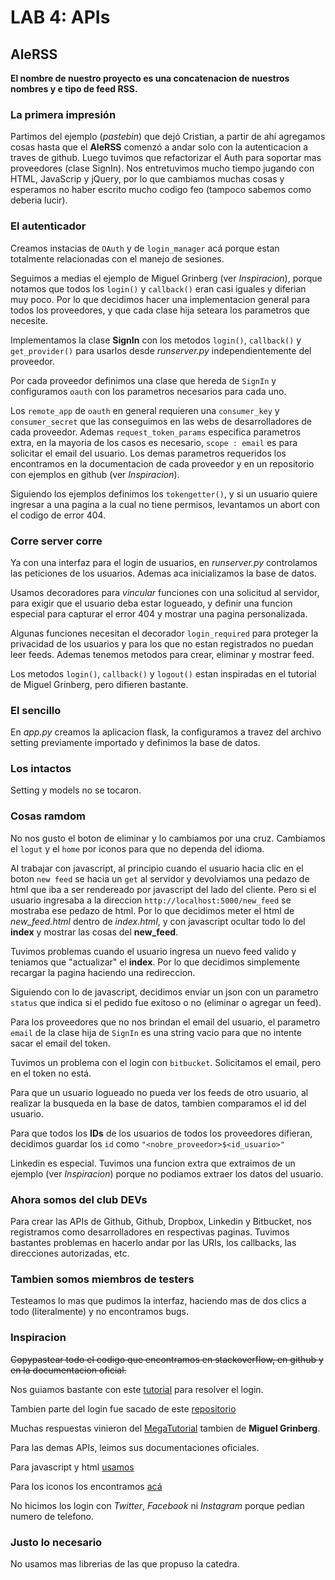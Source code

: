 # LAB 4: APIs
## AleRSS

**El nombre de nuestro proyecto es una concatenacion de nuestros nombres y e
tipo de feed RSS.**

### La primera impresión
Partimos del ejemplo (*pastebin*) que dejó Cristian, a partir de ahí agregamos
cosas hasta que el **AleRSS** comenzó a andar solo con la autenticacion a traves
de github. Luego tuvimos que refactorizar el Auth para soportar mas proveedores
(clase SignIn). Nos entretuvimos mucho tiempo jugando con HTML, JavaScrip y
jQuery, por lo que cambiamos muchas cosas y esperamos no haber escrito mucho
codigo feo (tampoco sabemos como deberia lucir).

### El autenticador
Creamos instacias de `OAuth` y de `login_manager` acá porque estan totalmente
relacionadas con el manejo de sesiones.

Seguimos a medias el ejemplo de Miguel Grinberg (ver *Inspiracion*), porque
notamos que todos los `login()` y `callback()` eran casi iguales y diferian muy
poco. Por lo que decidimos hacer una implementacion general para todos los
proveedores, y que cada clase hija seteara los parametros que necesite.

Implementamos la clase **SignIn** con los metodos `login()`, `callback()` y
`get_provider()` para usarlos desde *runserver.py* independientemente del proveedor.

Por cada proveedor definimos una clase que hereda de `SignIn` y configuramos
`oauth` con los parametros necesarios para cada uno.

Los `remote_app` de `oauth` en general requieren una `consumer_key` y
`consumer_secret` que las conseguimos en las webs de desarrolladores de cada
proveedor. Ademas `request_token_params` especifica parametros extra, en la
mayoria de los casos es necesario, `scope : email` es para solicitar el email
del usuario. Los demas parametros requeridos los encontramos en la documentacion
de cada proveedor y en un repositorio con ejemplos en github (ver *Inspiracion*).

Siguiendo los ejemplos definimos los `tokengetter()`, y si un usuario quiere
ingresar a una pagina a la cual no tiene permisos, levantamos un abort con el
codigo de error 404.


### Corre server corre
Ya con una interfaz para el login de usuarios, en *runserver.py* controlamos las
peticiones de los usuarios. Ademas aca inicializamos la base de datos.

Usamos decoradores para *vincular* funciones con una solicitud al servidor,
para exigir que el usuario deba estar logueado, y definir una funcion especial
para capturar el error 404 y mostrar una pagina personalizada.

Algunas funciones necesitan el decorador `login_required` para proteger la
privacidad de los usuarios y para los que no estan registrados no puedan leer
feeds. Ademas tenemos metodos para crear, eliminar y mostrar feed.

Los metodos `login()`, `callback()` y `logout()` estan inspiradas en el tutorial
de Miguel Grinberg, pero difieren bastante.


### El sencillo
En *app.py* creamos la aplicacion flask, la configuramos a travez del archivo
setting previamente importado y definimos la base de datos.


### Los intactos
Setting y models no se tocaron.


### Cosas ramdom
No nos gusto el boton de eliminar y lo cambiamos por una cruz. Cambiamos el
`logut` y el `home` por iconos para que no dependa del idioma.

Al trabajar con javascript, al principio cuando el usuario hacia clic en el
boton `new feed` se hacia un `get` al servidor y devolviamos una pedazo de html
que iba a ser rendereado por javascript del lado del cliente. Pero si el
usuario ingresaba a la direccion `http://localhost:5000/new_feed` se mostraba
ese pedazo de html. Por lo que decidimos meter el html de *new_feed.html*
dentro de *index.html*, y con javascript ocultar todo lo del **index** y
mostrar las cosas del **new_feed**.

Tuvimos problemas cuando el usuario ingresa un nuevo feed valido y teniamos que
"actualizar" el **index**. Por lo que decidimos simplemente recargar la pagina
haciendo una redireccion.

Siguiendo con lo de javascript, decidimos enviar un json con un parametro
`status` que indica si el pedido fue exitoso o no (eliminar o agregar un feed).

Para los proveedores que no nos brindan el email del usuario, el parametro
`email` de la clase hija de `SignIn` es una string vacio para que no intente
sacar el email del token.

Tuvimos un problema con el login con `bitbucket`. Solicitamos el email, pero en
el token no está.

Para que un usuario logueado no pueda ver los feeds de otro usuario, al
realizar la busqueda en la base de datos, tambien comparamos el id del usuario.

Para que todos los **IDs** de los usuarios de todos los proveedores difieran,
decidimos guardar los `id` como `"<nobre_proveedor>$<id_usuario>"`

Linkedin es especial. Tuvimos una funcion extra que extraimos de un ejemplo
(ver *Inspiracion*) porque no podiamos extraer los datos del usuario.


### Ahora somos del club DEVs
Para crear las APIs de Github, Github, Dropbox, Linkedin y Bitbucket, nos
registramos como desarrolladores en respectivas paginas. Tuvimos bastantes
problemas en hacerlo andar por las URIs, los callbacks, las direcciones autorizadas, etc.


### Tambien somos miembros de testers
Testeamos lo mas que pudimos la interfaz, haciendo mas de dos clics a todo
(literalmente) y no encontramos bugs.


### Inspiracion
~~Copypastear todo el codigo que encontramos en stackoverflow, en github y en
la documentacion oficial.~~

Nos guiamos bastante con este [tutorial](http://blog.miguelgrinberg.com/post/oauth-authentication-with-flask)
para resolver el login.

Tambien parte del login fue sacado de este [repositorio](https://github.com/lepture/flask-oauthlib/tree/master/example)

Muchas respuestas vinieron del [MegaTutorial](http://blog.miguelgrinberg.com/post/the-flask-mega-tutorial-part-i-hello-world)
tambien de **Miguel Grinberg**.

Para las demas APIs, leimos sus documentaciones oficiales.

Para javascript y html [usamos](http://www.w3schools.com/)

Para los iconos los encontramos [acá](http://fontawesome.io/icons/)

No hicimos los login con *Twitter*, *Facebook* ni *Instagram* porque pedian
numero de telefono.


### Justo lo necesario
No usamos mas librerias de las que propuso la catedra.
